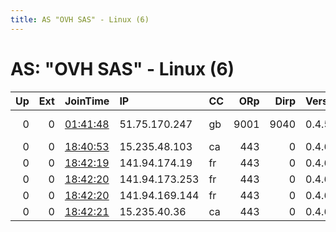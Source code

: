 ```yaml
---
title: AS "OVH SAS" - Linux (6)
---
```


# AS: "OVH SAS" - Linux (6)

|   Up |   Ext | JoinTime                                                                                              | IP             | CC   |   ORp |   Dirp | Version   | Contact                   | Nickname   |   eFamMembers |
|-----:|------:|:------------------------------------------------------------------------------------------------------|:---------------|:-----|------:|-------:|:----------|:--------------------------|:-----------|--------------:|
|    0 |     0 | [01:41:48](https://nusenu.github.io/OrNetStats/w/relay/58437673C46C688275AD8B7035BBA73CAAE5A777.html) | 51.75.170.247  | gb   |  9001 |   9040 | 0.4.5.9   | Shart King Shartyness@pro | VPSRelay   |             1 |
|    0 |     0 | [18:40:53](https://nusenu.github.io/OrNetStats/w/relay/E7639630B08787F9057F73E7F812DCBEEAC77584.html) | 15.235.48.103  | ca   |   443 |      0 | 0.4.6.9   | plcnk@protonmail.com      | test05     |             5 |
|    0 |     0 | [18:42:19](https://nusenu.github.io/OrNetStats/w/relay/6FF42A5CACCB14B022F00F9CD255C4442D1BB4B2.html) | 141.94.174.19  | fr   |   443 |      0 | 0.4.6.9   | plcnk@protonmail.com      | test03     |             5 |
|    0 |     0 | [18:42:20](https://nusenu.github.io/OrNetStats/w/relay/1820C544869C0584BB17214C6C20E51A1C817FDF.html) | 141.94.173.253 | fr   |   443 |      0 | 0.4.6.9   | plcnk@protonmail.com      | test02     |             5 |
|    0 |     0 | [18:42:20](https://nusenu.github.io/OrNetStats/w/relay/669698BB0A5B56AB877ED12E9791AC58320CC1B7.html) | 141.94.169.144 | fr   |   443 |      0 | 0.4.6.9   | plcnk@protonmail.com      | test01     |             5 |
|    0 |     0 | [18:42:21](https://nusenu.github.io/OrNetStats/w/relay/619F86D9A21E926168DB7B6F06A8FFB4FCFF3A91.html) | 15.235.40.36   | ca   |   443 |      0 | 0.4.6.9   | plcnk@protonmail.com      | test04     |             5 |
